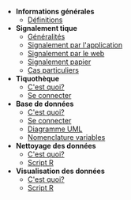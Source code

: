 <!-- docs/sidebar.md -->

- **Informations générales**
  - [Définitions](/infos_definitions)
- **Signalement tique**
  - [Généralités](/sig_generalites)
  - [Signalement par l'application](/sig_appli)
  - [Signalement par le web](/sig_web)
  - [Signalement papier](/sig_papier)
  - [Cas particuliers](/sig_cas_particuliers)
- **Tiquothèque**
  - [C'est quoi?](/tiq_cest_quoi)
  - [Se connecter](/tiq_se_connecter)
- **Base de données**
  - [C'est quoi?](/bdd_cest_quoi)
  - [Se connecter](/tiq_se_connecter)
  - [Diagramme UML](/bdd_diag_UML)
  - [Nomenclature variables](/bdd_variables)
- **Nettoyage des données**
  - [C'est quoi?](/clean_cest_quoi)
  - [Script R](/clean_scriptR)
- **Visualisation des données**
  - [C'est quoi?](/viz_cest_quoi)
  - [Script R](/viz_scriptR)
